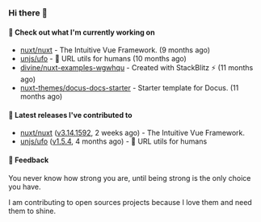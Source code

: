 ### Hi there 👋

#### 👷 Check out what I'm currently working on

- [nuxt/nuxt](https://github.com/nuxt/nuxt) - The Intuitive Vue Framework. (9 months ago)
- [unjs/ufo](https://github.com/unjs/ufo) - 🔗 URL utils for humans (10 months ago)
- [divine/nuxt-examples-wgwhqu](https://github.com/divine/nuxt-examples-wgwhqu) - Created with StackBlitz ⚡️ (11 months ago)
- [nuxt-themes/docus-docs-starter](https://github.com/nuxt-themes/docus-docs-starter) - Starter template for Docus. (11 months ago)

#### 🔭 Latest releases I've contributed to

- [nuxt/nuxt](https://github.com/nuxt/nuxt) ([v3.14.1592](https://github.com/nuxt/nuxt/releases/tag/v3.14.1592), 2 weeks ago) - The Intuitive Vue Framework.
- [unjs/ufo](https://github.com/unjs/ufo) ([v1.5.4](https://github.com/unjs/ufo/releases/tag/v1.5.4), 4 months ago) - 🔗 URL utils for humans

#### 💬 Feedback
You never know how strong you are, until being strong is the only choice you have.

I am contributing to open sources projects because I love them and need them to shine.
